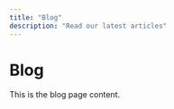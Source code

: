 ```yaml
---
title: "Blog"
description: "Read our latest articles"
---
```


# Blog

This is the blog page content.